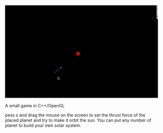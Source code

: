 ![](gravity.gif)

A small game in C++/OpenGL

pess s and drag the mouse on the screen to set the thrust force of the placed planet and try to make it orbit the
sun. You can put any number of planet to build your own solar system.





